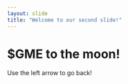 ```yaml
---
layout: slide
title: "Welcome to our second slide!"
---
```

# $GME to the moon!
Use the left arrow to go back!